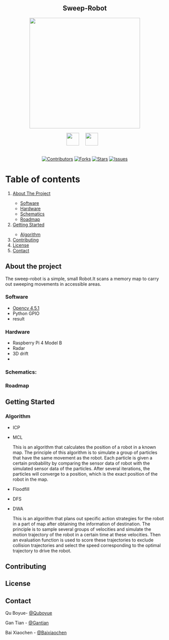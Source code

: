 <h2 align="center">Sweep-Robot</h2>  

<div align=center><img width="350" height="350" src="https://github.com/GANTIAN-hub405/picutre/blob/main/sweep-robot.jpg"/></div>

 <p align = "center">  
     <a href = "https://www.youtube.com/channel/UCdpiw0mUYiLdALUTy5392jA"><img height=40 src="images/youtube.svg"></img></a>&nbsp;&nbsp;&nbsp;&nbsp;
     <a href="https://twitter.com/home"><img height=40 src="images/twitter.svg"></img></a>&nbsp;&nbsp;&nbsp;&nbsp;
     <br />
     <br />
     
     

<div align="center">
  
[![Contributors](https://img.shields.io/github/contributors/quboyue/Sweep-Robot-Team36.svg?style=for-the-badge)](https://github.com/quboyue/Sweep-Robot-Team36/graphs/contributors)
[![Forks](https://img.shields.io/github/forks/quboyue/Sweep-Robot-Team36.svg?style=for-the-badge)](https://github.com/quboyue/Sweep-Robot-Team36/network/members)
[![Stars](https://img.shields.io/github/stars/quboyue/Sweep-Robot-Team36.svg?style=for-the-badge)](https://github.com/quboyue/Sweep-Robot-Team36/stargazers)
[![Issues](https://img.shields.io/github/issues/quboyue/Sweep-Robot-Team36.svg?style=for-the-badge)](https://github.com/quboyue/Sweep-Robot-Team36/issues)
</div>

<!-- TABLE OF CONTENTS -->

# Table of contents

<ol>
    <li><a href="#about-the-project">About The Project</a></li>
      <ul>
      <li><a href="#software">Software</a</li>
      <li><a href="#hardware">Hardware</a</li>
      <li><a href="#schematics">Schematics</a</li>
       <li><a href="#roadmap">Roadmap</a</li>
      </ul>
    <li><a href="#getting-started">Getting Started</a></li>
      <ul>
      <li><a href="#algorithm">Algorithm</a</li>
      </ul>
    <li><a href="#contributing">Contributing</a></li>
    <li><a href="#license">License</a></li>
    <li><a href="#contact">Contact</a></li>
</ol>









     
     

## About the project

The sweep-robot is a simple, small Robot.It scans a memory map to carry out sweeping movements in accessible areas.



### Software

- [Opencv 4.5.1](https://opencv.org/opencv-4-5-1/)
- Python GPIO
- result

### Hardware 
- Raspberry Pi 4 Model B
- Radar
- 3D drift
- 
### Schematics:

### Roadmap


## Getting Started



### Algorithm 
 - ICP
 - MCL
 
   This is an algorithm that calculates the position of a robot in a known map. The principle of this algorithm is to simulate a group of particles that have the same movement    as the robot. Each particle is given a certain probability by comparing the sensor data of robot with the simulated sensor data of the particles. After several iterations,      the particles will converge to a position, which is the exact position of the robot in the map.

 - Floodfill
 - DFS 
 - DWA 
 
   This is an algorithm that plans out specific action strategies for the robot in a part of map after obtaining the information of destination. The principle is to sample        several groups of velocities and simulate the motion trajectory of the robot in a certain time at these velocities. Then an evaluation function is used to score these          trajectories to exclude collision trajectories and select the speed corresponding to the optimal trajectory to drive the robot.


## Contributing
## License
## Contact
Qu Boyue- [@Quboyue](quboyue@gmail.com)

Gan Tian - [@Gantian](https://twitter.com/GanTian10640151)

Bai Xiaochen - [@Baixiaochen](690886429@qq.com)
